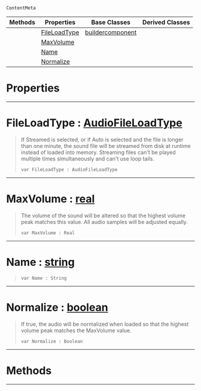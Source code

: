  `ContentMeta`

|Methods|Properties|Base Classes|Derived Classes|
|---|---|---|---|
| |[ FileLoadType](https://github.com/ZilchEngine/ZilchDocs/blob/master/code_reference/class_reference/soundbuilder.md#fileloadtype-zilch-engine)|[buildercomponent](https://github.com/ZilchEngine/ZilchDocs/blob/master/code_reference/class_reference/buildercomponent.md)| |
| |[ MaxVolume](https://github.com/ZilchEngine/ZilchDocs/blob/master/code_reference/class_reference/soundbuilder.md#maxvolume-zilch-engine-do)| | |
| |[ Name](https://github.com/ZilchEngine/ZilchDocs/blob/master/code_reference/class_reference/soundbuilder.md#name-zilch-engine-documen)| | |
| |[ Normalize](https://github.com/ZilchEngine/ZilchDocs/blob/master/code_reference/class_reference/soundbuilder.md#normalize-zilch-engine-do)| | |


 #  Properties


---  
 #  FileLoadType : [AudioFileLoadType](https://github.com/ZilchEngine/ZilchDocs/blob/master/code_reference/enum_reference.md#audiofileloadtype)

> If Streamed is selected, or if Auto is selected and the file is longer than one minute, the sound file will be streamed from disk at runtime instead of loaded into memory. Streaming files can't be played multiple times simultaneously and can't use loop tails.
> ``` lang=cpp, name=Nada
> var FileLoadType : AudioFileLoadType


---  
 #  MaxVolume : [real](https://github.com/ZilchEngine/ZilchDocs/blob/master/code_reference/nada_base_types/real.md)

> The volume of the sound will be altered so that the highest volume peak matches this value. All audio samples will be adjusted equally.
> ``` lang=cpp, name=Nada
> var MaxVolume : Real


---  
 #  Name : [string](https://github.com/ZilchEngine/ZilchDocs/blob/master/code_reference/nada_base_types/string.md)

> 
> ``` lang=cpp, name=Nada
> var Name : String


---  
 #  Normalize : [boolean](https://github.com/ZilchEngine/ZilchDocs/blob/master/code_reference/nada_base_types/boolean.md)

> If true, the audio will be normalized when loaded so that the highest volume peak matches the MaxVolume value.
> ``` lang=cpp, name=Nada
> var Normalize : Boolean


---  
 #  Methods


---  
 

 